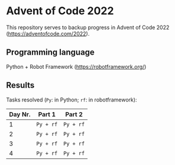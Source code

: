 # Advent of Code 2022

This repository serves to backup progress in Advent of Code 2022 (https://adventofcode.com/2022).

## Programming language
Python + Robot Framework (https://robotframework.org/)

## Results
Tasks resolved (`Py`: in Python; `rf`: in robotframework):

| Day Nr. | Part 1    | Part 2    |
| ------- | --------- | --------- |
|       1 | `Py + rf` | `Py + rf` |
|       2 | `Py + rf` | `Py + rf` |
|       3 | `Py + rf` | `Py + rf` |
|       4 | `Py + rf` | `Py + rf` |
